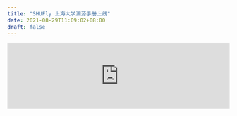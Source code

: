 ```yaml
---
title: "SHUFly 上海大学溯源手册上线"
date: 2021-08-29T11:09:02+08:00
draft: false
---
```


<embed src="https://jxing0831.github.io/files/jiexing0928.pdf" type="application/pdf" width="100%" />
